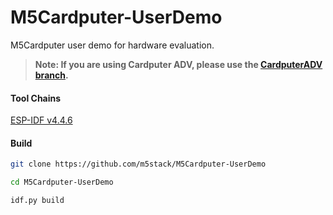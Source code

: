 # M5Cardputer-UserDemo
M5Cardputer user demo for hardware evaluation.

> **Note: If you are using Cardputer ADV, please use the [CardputerADV branch](https://github.com/m5stack/M5Cardputer-UserDemo/tree/CardputerADV).**

#### Tool Chains

[ESP-IDF v4.4.6](https://docs.espressif.com/projects/esp-idf/en/v4.4.6/esp32/index.html)

#### Build

```bash
git clone https://github.com/m5stack/M5Cardputer-UserDemo
```
```bash
cd M5Cardputer-UserDemo
```
```bash
idf.py build
```
